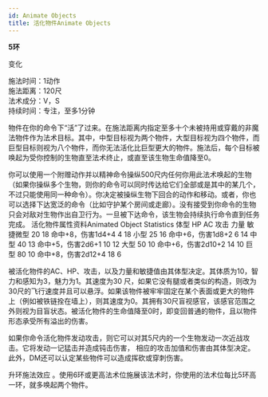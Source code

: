 ```yaml
---
id: Animate Objects
title: 活化物件Animate Objects
---
```


**5环**

变化

施法时间：1动作  
施法距离：120尺  
法术成分：V，S  
持续时间：专注，至多1分钟  


物件在你的命令下“活”了过来。在施法距离内指定至多十个未被持用或穿戴的非魔法物件作为法术目标。其中，中型目标视为两个物件，大型目标视为四个物件，而巨型目标则视为八个物件，而你无法活化比巨型更大的物件。施法后，每个目标被唤起为受你控制的生物直至法术终止，或直至该生物生命值降至0。


你可以使用一个附赠动作并以精神命令操纵500尺内任何你用此法术唤起的生物（如果你操纵多个生物，则你的命令可以同时传达给它们全部或是其中的某几个，不过只能使用同一种命令）。你决定被操纵生物下回合的动作和移动。或者，你也可以选择下达宽泛的命令（比如守护某个房间或走廊）。没有接受到你命令的生物只会对敌对生物作出自卫行为。一旦被下达命令，该生物会持续执行命令直到任务完成。
活化物件属性资料Animated Object Statistics
体型 HP AC 攻击 力量 敏捷微型 20 18 命中+8，伤害1d4+4 4 18
小型 25 16 命中+6，伤害1d8+2 6 14
中型 40 13 命中+5，伤害2d6+1 10 12
大型 50 10 命中+6，伤害2d10+2 14 10
巨型 80 10 命中+8，伤害2d12+4 18 6


被活化物件的AC、HP、攻击，以及力量和敏捷值由其体型决定。其体质为10，智力和感知为3，魅力为1。其速度为30
尺，如果它没有腿或者类似的构造，则改为30尺的飞行速度并且可以悬浮。如果该物件被牢牢固定在某个表面或更大的物件上（例如被铁链拴在墙上），则其速度为0。其拥有30尺盲视感官，该感官范围之外则视为目盲状态。被活化物件的生命值降至0时，即变回普通的物件，且以物件形态承受所有溢出的伤害。





如果你命令活化物件发动攻击，则它可以对其5尺内的一个生物发动一次近战攻击。它将发动一记猛击并造成钝击伤害，
相应的攻击加值和伤害由其体型决定。此外，DM还可以认定某些物件可以造成挥砍或穿刺伤害。

升环施法效应
。使用6环或更高法术位施展该法术时，你使用的法术位每比5环高一环，就多唤起两个物件。
